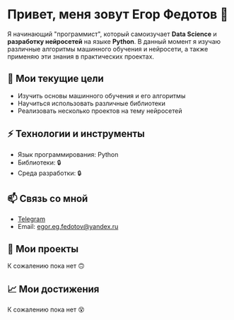 # Привет, меня зовут Егор Федотов 👋

Я начинающий "программист", который самоизучает **Data Science** и **разработку нейросетей** на языке **Python**. В данный момент я изучаю различные алгоритмы машинного обучения и нейросети, а также применяю эти знания в практических проектах.

## 🌱 Мои текущие цели

- Изучить основы машинного обучения и его алгоритмы
- Научиться использовать различные библиотеки
- Реализовать несколько проектов на тему нейросетей

## ⚡ Технологии и инструменты

- Язык программирования: Python
- Библиотеки:  🔒
- Среда разработки:  🔒

## 📫 Связь со мной

- [Telegram](t.me/egorfedotovoff)
- Email: egor.eg.fedotov@yandex.ru

## 📝 Мои проекты

К сожалению пока нет 🙃

## 📈 Мои достижения

К сожалению пока нет 😵

